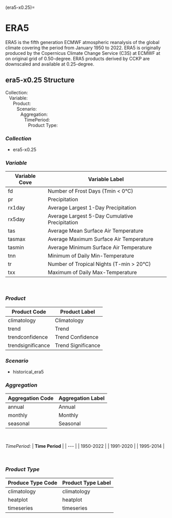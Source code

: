 (era5-x0.25)=

# ERA5

ERA5 is the fifth generation ECMWF atmospheric reanalysis of the global climate covering the period from January 1950 to 2022. ERA5 is originally produced by the Copernicus Climate Change Service (C3S) at ECMWF at on original grid of 0.50-degree. ERA5 products derived by CCKP are downscaled and available at 0.25-degree.

## era5-x0.25 Structure

Collection:<br/>
&nbsp;&nbsp;&nbsp;Variable:<br/>
&nbsp;&nbsp;&nbsp;&nbsp;&nbsp;&nbsp;Product:<br/>
&nbsp;&nbsp;&nbsp;&nbsp;&nbsp;&nbsp;&nbsp;&nbsp;&nbsp;Scenario:<br/>
&nbsp;&nbsp;&nbsp;&nbsp;&nbsp;&nbsp;&nbsp;&nbsp;&nbsp;&nbsp;&nbsp;&nbsp;Aggregation:<br/>
&nbsp;&nbsp;&nbsp;&nbsp;&nbsp;&nbsp;&nbsp;&nbsp;&nbsp;&nbsp;&nbsp;&nbsp;&nbsp;&nbsp;&nbsp;TimePeriod:<br/>
&nbsp;&nbsp;&nbsp;&nbsp;&nbsp;&nbsp;&nbsp;&nbsp;&nbsp;&nbsp;&nbsp;&nbsp;&nbsp;&nbsp;&nbsp;&nbsp;&nbsp;&nbsp;Product Type:<br/>

### *Collection*

- era5-x0.25

### *Variable*

| **Variable Cove** | **Variable Label** |
| --- | --- |
| fd | Number of Frost Days (Tmin < 0°C) |
| pr | Precipitation |
| rx1day | Average Largest 1-Day Precipitation |
| rx5day | Average Largest 5-Day Cumulative Precipitation |
| tas | Average Mean Surface Air Temperature |
| tasmax | Average Maximum Surface Air Temperature |
| tasmin | Average Minimum Surface Air Temperature |
| tnn | Minimum of Daily Min-Temperature |
| tr | Number of Tropical Nights (T-min > 20°C) |
| txx | Maximum of Daily Max-Temperature |

<br>

### *Product*

| **Product Code** | **Product Label** |
| --- | --- |
| climatology | Climatology |
| trend | Trend |
| trendconfidence | Trend Confidence |
| trendsignificance | Trend Significance |

### *Scenario*

- historical\_era5

### *Aggregation*

| **Aggregation Code** | **Aggregation Label** |
| --- | --- |
| annual | Annual |
| monthly | Monthly |
| seasonal | Seasonal |

<br>

*TimePeriod:*
| **Time Period** |
| --- |
| 1950-2022 |
| 1991-2020 |
| 1995-2014 |

<br>

### *Product Type*

| **Produce Type Code** | **Product Type Label** |
| --- | --- |
| climatology | climatology |
| heatplot | heatplot |
| timeseries | timeseries |
